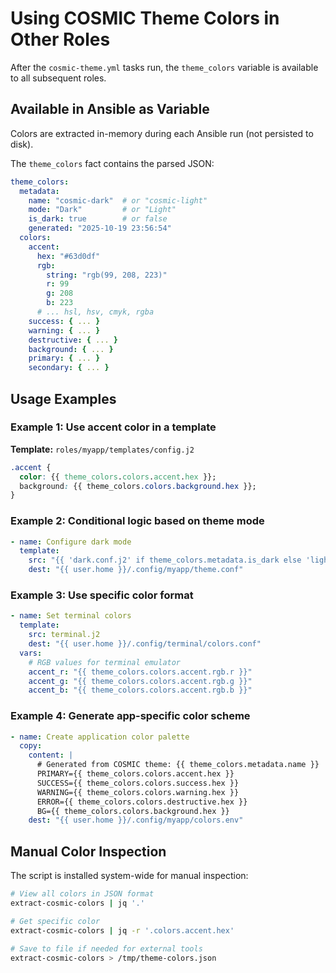 # Using COSMIC Theme Colors in Other Roles

After the `cosmic-theme.yml` tasks run, the `theme_colors` variable is available to all subsequent roles.

## Available in Ansible as Variable

Colors are extracted in-memory during each Ansible run (not persisted to disk).

The `theme_colors` fact contains the parsed JSON:

```yaml
theme_colors:
  metadata:
    name: "cosmic-dark"  # or "cosmic-light"
    mode: "Dark"         # or "Light"
    is_dark: true        # or false
    generated: "2025-10-19 23:56:54"
  colors:
    accent:
      hex: "#63d0df"
      rgb:
        string: "rgb(99, 208, 223)"
        r: 99
        g: 208
        b: 223
      # ... hsl, hsv, cmyk, rgba
    success: { ... }
    warning: { ... }
    destructive: { ... }
    background: { ... }
    primary: { ... }
    secondary: { ... }
```

## Usage Examples

### Example 1: Use accent color in a template

**Template:** `roles/myapp/templates/config.j2`
```css
.accent {
  color: {{ theme_colors.colors.accent.hex }};
  background: {{ theme_colors.colors.background.hex }};
}
```

### Example 2: Conditional logic based on theme mode

```yaml
- name: Configure dark mode
  template:
    src: "{{ 'dark.conf.j2' if theme_colors.metadata.is_dark else 'light.conf.j2' }}"
    dest: "{{ user.home }}/.config/myapp/theme.conf"
```

### Example 3: Use specific color format

```yaml
- name: Set terminal colors
  template:
    src: terminal.j2
    dest: "{{ user.home }}/.config/terminal/colors.conf"
  vars:
    # RGB values for terminal emulator
    accent_r: "{{ theme_colors.colors.accent.rgb.r }}"
    accent_g: "{{ theme_colors.colors.accent.rgb.g }}"
    accent_b: "{{ theme_colors.colors.accent.rgb.b }}"
```

### Example 4: Generate app-specific color scheme

```yaml
- name: Create application color palette
  copy:
    content: |
      # Generated from COSMIC theme: {{ theme_colors.metadata.name }}
      PRIMARY={{ theme_colors.colors.accent.hex }}
      SUCCESS={{ theme_colors.colors.success.hex }}
      WARNING={{ theme_colors.colors.warning.hex }}
      ERROR={{ theme_colors.colors.destructive.hex }}
      BG={{ theme_colors.colors.background.hex }}
    dest: "{{ user.home }}/.config/myapp/colors.env"
```

## Manual Color Inspection

The script is installed system-wide for manual inspection:

```bash
# View all colors in JSON format
extract-cosmic-colors | jq '.'

# Get specific color
extract-cosmic-colors | jq -r '.colors.accent.hex'

# Save to file if needed for external tools
extract-cosmic-colors > /tmp/theme-colors.json
```
